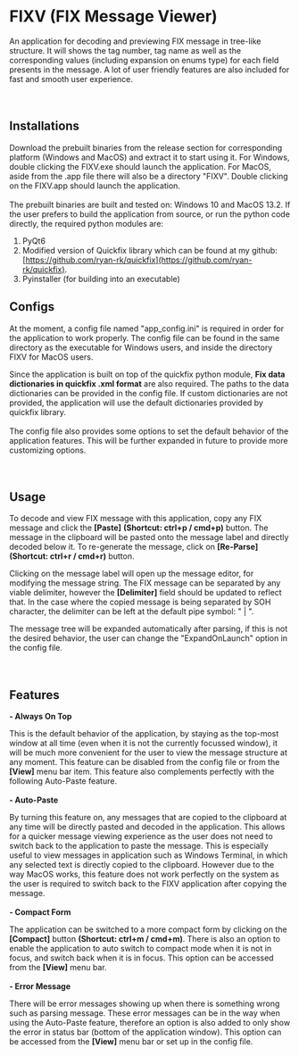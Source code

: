 # FIXV (FIX Message Viewer)

An application for decoding and previewing FIX message in tree-like structure. It will shows the tag number, tag name as well as the corresponding values (including expansion on enums type) for each field presents in the message. A lot of user friendly features are also included for fast and smooth user experience.
<br>
<br>
<br>
## Installations
Download the prebuilt binaries from the release section for corresponding platform (Windows and MacOS) and extract it to start using it.
For Windows, double clicking the FIXV.exe should launch the application.
For MacOS, aside from the .app file there will also be a directory "FIXV". Double clicking on the FIXV.app should launch the application.
<br>
<br>
The prebuilt binaries are built and tested on: Windows 10 and MacOS 13.2. If the user prefers to build the application from source, or run the python code directly, the required python modules are:
<br>
1. PyQt6
2. Modified version of Quickfix library which can be found at my github: [https://github.com/ryan-rk/quickfix](https://github.com/ryan-rk/quickfix).
3. Pyinstaller (for building into an executable)

## Configs
At the moment, a config file named "app_config.ini" is required in order for the application to work properly. The config file can be found in the same directory as the executable for Windows users, and inside the directory FIXV for MacOS users.

Since the application is built on top of the quickfix python module, <b>Fix data dictionaries in quickfix .xml format</b> are also required.
The paths to the data dictionaries can be provided in the config file. If custom dictionaries are not provided, the application will use the default dictionaries provided by quickfix library.
<br>
<br>
The config file also provides some options to set the default behavior of the application features. This will be further expanded in future to provide more customizing options.
<br>
<br>
<br>
## Usage
To decode and view FIX message with this application, copy any FIX message and click the <b>[Paste]</b> <b>(Shortcut: ctrl+p / cmd+p)</b> button. The message in the clipboard will be pasted onto the message label and directly decoded below it. To re-generate the message, click on <b>[Re-Parse]</b> <b>(Shortcut: ctrl+r / cmd+r)</b> button.

Clicking on the message label will open up the message editor, for modifying the message string. The FIX message can be separated by any viable delimiter, however the <b>[Delimiter]</b> field should be updated to reflect that. In the case where the copied message is being separated by SOH character, the delimiter can be left at the default pipe symbol: " | ".

The message tree will be expanded automatically after parsing, if this is not the desired behavior, the user can change the "ExpandOnLaunch" option in the config file.
<br>
<br>
<br>
## Features
<b>- Always On Top</b>

This is the default behavior of the application, by staying as the top-most window at all time (even when it is not the currently focussed window), it will be much more convenient for the user to view the message structure at any moment. This feature can be disabled from the config file or from the <b>[View]</b> menu bar item. This feature also complements perfectly with the following Auto-Paste feature.
<br>
<br>
<b>- Auto-Paste</b>

By turning this feature on, any messages that are copied to the clipboard at any time will be directly pasted and decoded in the application. This allows for a quicker message viewing experience as the user does not need to switch back to the application to paste the message. This is especially useful to view messages in application such as Windows Terminal, in which any selected text is directly copied to the clipboard. However due to the way MacOS works, this feature does not work perfectly on the system as the user is required to switch back to the FIXV application after copying the message.
<br>
<br>
<b>- Compact Form</b>

The application can be switched to a more compact form by clicking on the <b>[Compact]</b> button <b>(Shortcut: ctrl+m / cmd+m)</b>. There is also an option to enable the application to auto switch to compact mode when it is not in focus, and switch back when it is in focus. This option can be accessed from the <b>[View]</b> menu bar.
<br>
<br>
<b>- Error Message</b>

There will be error messages showing up when there is something wrong such as parsing message. These error messages can be in the way when using the Auto-Paste feature, therefore an option is also added to only show the error in status bar (bottom of the application window). This option can be accessed from the <b>[View]</b> menu bar or set up in the config file.
